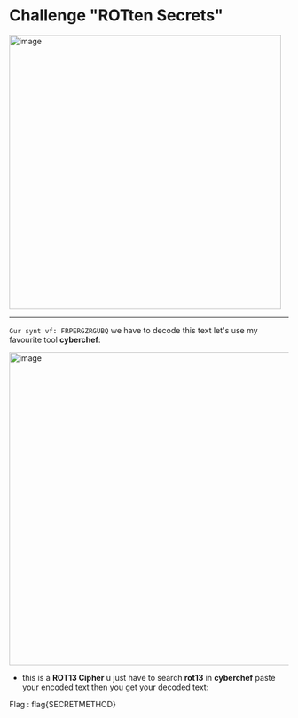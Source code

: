 # Challenge "ROTten Secrets" 

<img width="490" height="495" alt="image" src="https://github.com/user-attachments/assets/9d6fe943-5a60-4791-a737-6f698cebe331" />

______________________________________________

`Gur synt vf: FRPERGZRGUBQ` we have to decode this text let's use my favourite tool **cyberchef**:

<img width="871" height="565" alt="image" src="https://github.com/user-attachments/assets/79e74795-a2ae-4b0d-abe9-def89f09f840" />

- this is a **ROT13 Cipher** u just have to search **rot13** in **cyberchef** paste your encoded text then you get your decoded text:

Flag : flag{SECRETMETHOD}
